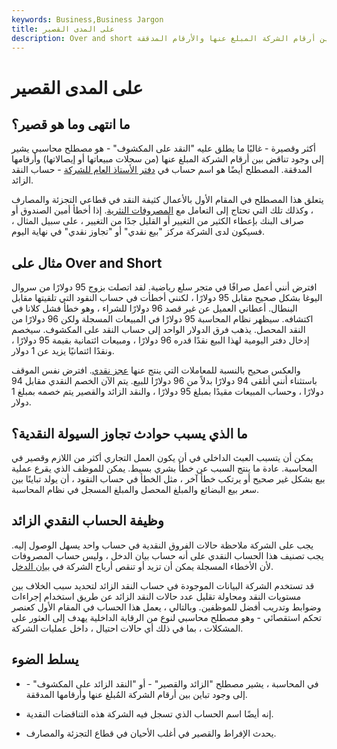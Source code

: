 ```yaml
---
keywords: Business,Business Jargon
title: على المدى القصير
description: Over and short هو مصطلح محاسبي يشير إلى وجود تناقض بين أرقام الشركة المبلغ عنها والأرقام المدققة.
---
```


# على المدى القصير
## ما انتهى وما هو قصير؟

أكثر وقصيرة - غالبًا ما يطلق عليه "النقد على المكشوف" - هو مصطلح محاسبي يشير إلى وجود تناقض بين أرقام الشركة المبلغ عنها (من سجلات مبيعاتها أو إيصالاتها) وأرقامها المدققة. المصطلح أيضًا هو اسم حساب في [دفتر الأستاذ العام للشركة](/generalledger) - حساب النقد الزائد.

يتعلق هذا المصطلح في المقام الأول بالأعمال كثيفة النقد في قطاعي التجزئة والمصارف ، وكذلك تلك التي تحتاج إلى التعامل مع [المصروفات النثرية](/pettycash). إذا أخطأ أمين الصندوق أو صراف البنك بإعطاء الكثير من التغيير أو القليل جدًا من التغيير ، على سبيل المثال ، فسيكون لدى الشركة مركز "بيع نقدي" أو "تجاوز نقدي" في نهاية اليوم.

## مثال على Over and Short

افترض أنني أعمل صرافًا في متجر سلع رياضية. لقد اتصلت بزوج 95 دولارًا من سروال اليوغا بشكل صحيح مقابل 95 دولارًا ، لكنني أخطأت في حساب النقود التي تلقيتها مقابل البنطال. أعطاني العميل عن غير قصد 96 دولارًا للشراء ، وهو خطأ فشل كلانا في اكتشافه. سيظهر نظام المحاسبة 95 دولارًا في المبيعات المسجلة ولكن 96 دولارًا من النقد المحصل. يذهب فرق الدولار الواحد إلى حساب النقد على المكشوف. سيخصم إدخال دفتر اليومية لهذا البيع نقدًا قدره 96 دولارًا ، ومبيعات ائتمانية بقيمة 95 دولارًا ، ونقدًا ائتمانيًا يزيد عن 1 دولار.

والعكس صحيح بالنسبة للمعاملات التي ينتج عنها [عجز نقدي](/shortage). افترض نفس الموقف باستثناء أنني أتلقى 94 دولارًا بدلاً من 96 دولارًا للبيع. يتم الآن الخصم النقدي مقابل 94 دولارًا ، وحساب المبيعات مقيدًا بمبلغ 95 دولارًا ، والنقد الزائد والقصير يتم خصمه بمبلغ 1 دولار.

## ما الذي يسبب حوادث تجاوز السيولة النقدية؟

يمكن أن يتسبب العبث الداخلي في أن يكون العمل التجاري أكثر من اللازم وقصير في المحاسبة. عادة ما ينتج السبب عن خطأ بشري بسيط. يمكن للموظف الذي يقرع عملية بيع بشكل غير صحيح أو يرتكب خطأ آخر ، مثل الخطأ في حساب النقود ، أن يولد تباينًا بين سعر بيع البضائع والمبلغ المحصل والمبلغ المسجل في نظام المحاسبة.

## وظيفة الحساب النقدي الزائد

يجب على الشركة ملاحظة حالات الفروق النقدية في حساب واحد يسهل الوصول إليه. يجب تصنيف هذا الحساب النقدي على أنه حساب بيان الدخل ، وليس حساب المصروفات لأن الأخطاء المسجلة يمكن أن تزيد أو تنقص أرباح الشركة في [بيان الدخل](/incomestatement).

قد تستخدم الشركة البيانات الموجودة في حساب النقد الزائد لتحديد سبب الخلاف بين مستويات النقد ومحاولة تقليل عدد حالات النقد الزائد عن طريق استخدام إجراءات وضوابط وتدريب أفضل للموظفين. وبالتالي ، يعمل هذا الحساب في المقام الأول كعنصر تحكم استقصائي - وهو مصطلح محاسبي لنوع من الرقابة الداخلية يهدف إلى العثور على المشكلات ، بما في ذلك أي حالات احتيال ، داخل عمليات الشركة.

## يسلط الضوء

- في المحاسبة ، يشير مصطلح "الزائد والقصير" - أو "النقد الزائد على المكشوف" - إلى وجود تباين بين أرقام الشركة المُبلغ عنها وأرقامها المدققة.

- إنه أيضًا اسم الحساب الذي تسجل فيه الشركة هذه التناقضات النقدية.

- يحدث الإفراط والقصير في أغلب الأحيان في قطاع التجزئة والمصارف.


